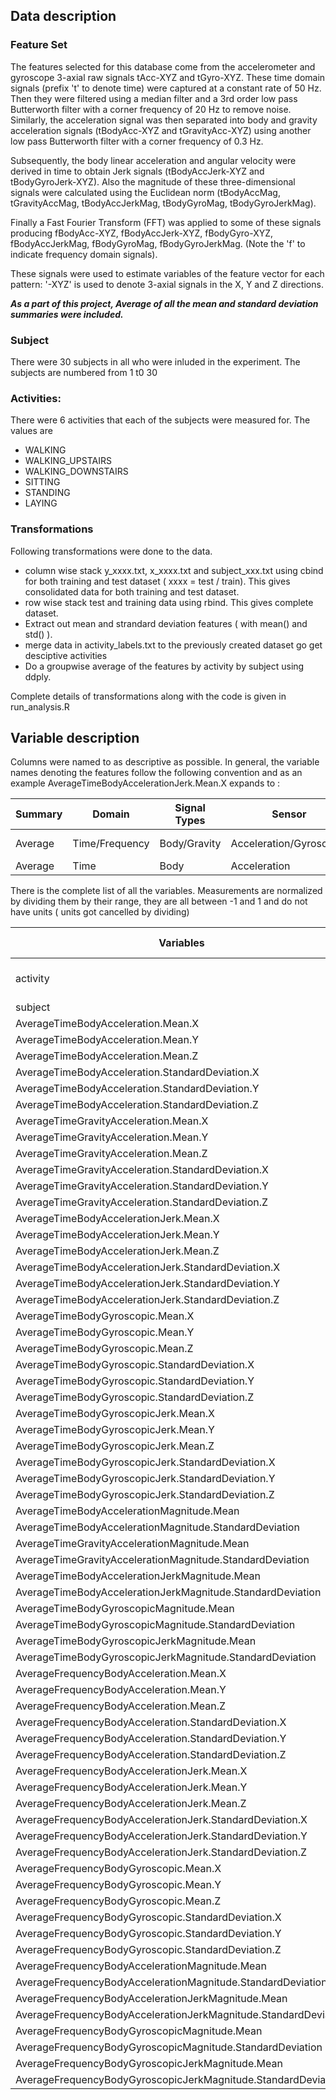 
## Data description

### Feature Set
The features selected for this database come from the accelerometer and gyroscope 3-axial raw signals tAcc-XYZ and tGyro-XYZ. These time domain signals (prefix 't' to denote time) were captured at a constant rate of 50 Hz. Then they were filtered using a median filter and a 3rd order low pass Butterworth filter with a corner frequency of 20 Hz to remove noise. Similarly, the acceleration signal was then separated into body and gravity acceleration signals (tBodyAcc-XYZ and tGravityAcc-XYZ) using another low pass Butterworth filter with a corner frequency of 0.3 Hz. 

Subsequently, the body linear acceleration and angular velocity were derived in time to obtain Jerk signals (tBodyAccJerk-XYZ and tBodyGyroJerk-XYZ). Also the magnitude of these three-dimensional signals were calculated using the Euclidean norm (tBodyAccMag, tGravityAccMag, tBodyAccJerkMag, tBodyGyroMag, tBodyGyroJerkMag). 

Finally a Fast Fourier Transform (FFT) was applied to some of these signals producing fBodyAcc-XYZ, fBodyAccJerk-XYZ, fBodyGyro-XYZ, fBodyAccJerkMag, fBodyGyroMag, fBodyGyroJerkMag. (Note the 'f' to indicate frequency domain signals). 

These signals were used to estimate variables of the feature vector for each pattern: 
'-XYZ' is used to denote 3-axial signals in the X, Y and Z directions.

_**As a part of this project, Average of all the mean and standard deviation summaries were included.**_

### Subject
There were 30 subjects in all who were inluded in the experiment. The subjects are numbered from 1 t0 30

### Activities:
There were 6 activities that each of the subjects were measured for. The values are 

* WALKING
* WALKING_UPSTAIRS
* WALKING_DOWNSTAIRS
* SITTING
* STANDING
* LAYING

### Transformations
Following transformations were done to the data.
* column wise stack y_xxxx.txt, x_xxxx.txt and subject_xxx.txt using cbind for both training and test dataset ( xxxx = test / train). This gives consolidated data for both training and test dataset.
* row wise stack test and training data using rbind. This gives complete dataset.
* Extract out mean and strandard deviation features ( with mean() and std() ).
* merge data in activity_labels.txt to the previously created dataset go get desciptive activities
* Do a groupwise average of the features by activity by subject using ddply.

Complete details of transformations along with the code is given in run_analysis.R

## Variable description

Columns were named to as descriptive as possible. In general, the variable names denoting the features follow the following convention and as an example AverageTimeBodyAccelerationJerk.Mean.X expands to :

|Summary | Domain        | Signal Types | Sensor                  | velocity type       |   Statistics            | Axis     |
|--------|---------------|--------------|-------------------------|---------------------|-------------------------|----------|
|Average |Time/Frequency | Body/Gravity | Acceleration/Gyroscopic | Jerk / Magnitude    | Mean/Standard Deviation | X/Y/Z    |
|Average | Time          | Body         | Acceleration            | Jerk                | Mean                    | X        |

There is the complete list of all the variables. Measurements are normalized by dividing them by their range, they are all between -1 and 1 and do not have units ( units got cancelled by dividing)

| Variables  | Description and Values |
|------------|------------------------|
|activity                                                       | Described in activity section| 
|subject                                                        | 1 to 30 |
|AverageTimeBodyAcceleration.Mean.X                             | -1 to 1 |
|AverageTimeBodyAcceleration.Mean.Y                             | -1 to 1 | 
|AverageTimeBodyAcceleration.Mean.Z                             | -1 to 1 |
|AverageTimeBodyAcceleration.StandardDeviation.X                | -1 to 1 | 
|AverageTimeBodyAcceleration.StandardDeviation.Y                | -1 to 1 | 
|AverageTimeBodyAcceleration.StandardDeviation.Z                | -1 to 1 | 
|AverageTimeGravityAcceleration.Mean.X                          | -1 to 1 | 
|AverageTimeGravityAcceleration.Mean.Y                          | -1 to 1 | 
|AverageTimeGravityAcceleration.Mean.Z                          | -1 to 1 | 
|AverageTimeGravityAcceleration.StandardDeviation.X             | -1 to 1 |
|AverageTimeGravityAcceleration.StandardDeviation.Y             | -1 to 1 |
|AverageTimeGravityAcceleration.StandardDeviation.Z             | -1 to 1 |
|AverageTimeBodyAccelerationJerk.Mean.X                         | -1 to 1 |
|AverageTimeBodyAccelerationJerk.Mean.Y                         | -1 to 1 |
|AverageTimeBodyAccelerationJerk.Mean.Z                         | -1 to 1 | 
|AverageTimeBodyAccelerationJerk.StandardDeviation.X            | -1 to 1 |
|AverageTimeBodyAccelerationJerk.StandardDeviation.Y            | -1 to 1 |
|AverageTimeBodyAccelerationJerk.StandardDeviation.Z            | -1 to 1 |
|AverageTimeBodyGyroscopic.Mean.X                               | -1 to 1 | 
|AverageTimeBodyGyroscopic.Mean.Y                               | -1 to 1 | 
|AverageTimeBodyGyroscopic.Mean.Z                               | -1 to 1 | 
|AverageTimeBodyGyroscopic.StandardDeviation.X                  | -1 to 1 | 
|AverageTimeBodyGyroscopic.StandardDeviation.Y                  | -1 to 1 | 
|AverageTimeBodyGyroscopic.StandardDeviation.Z                  | -1 to 1 | 
|AverageTimeBodyGyroscopicJerk.Mean.X                           | -1 to 1 | 
|AverageTimeBodyGyroscopicJerk.Mean.Y                           | -1 to 1 | 
|AverageTimeBodyGyroscopicJerk.Mean.Z                           | -1 to 1 | 
|AverageTimeBodyGyroscopicJerk.StandardDeviation.X              | -1 to 1 |
|AverageTimeBodyGyroscopicJerk.StandardDeviation.Y              | -1 to 1 |
|AverageTimeBodyGyroscopicJerk.StandardDeviation.Z              | -1 to 1 |
|AverageTimeBodyAccelerationMagnitude.Mean                      | -1 to 1 |
|AverageTimeBodyAccelerationMagnitude.StandardDeviation         | -1 to 1 |
|AverageTimeGravityAccelerationMagnitude.Mean                   | -1 to 1 |
|AverageTimeGravityAccelerationMagnitude.StandardDeviation      | -1 to 1 |
|AverageTimeBodyAccelerationJerkMagnitude.Mean                  | -1 to 1 |
|AverageTimeBodyAccelerationJerkMagnitude.StandardDeviation     | -1 to 1 |
|AverageTimeBodyGyroscopicMagnitude.Mean                        | -1 to 1 |
|AverageTimeBodyGyroscopicMagnitude.StandardDeviation           | -1 to 1 |
|AverageTimeBodyGyroscopicJerkMagnitude.Mean                    | -1 to 1 |
|AverageTimeBodyGyroscopicJerkMagnitude.StandardDeviation       | -1 to 1 |
|AverageFrequencyBodyAcceleration.Mean.X                        | -1 to 1 |
|AverageFrequencyBodyAcceleration.Mean.Y                        | -1 to 1 |
|AverageFrequencyBodyAcceleration.Mean.Z                        | -1 to 1 |
|AverageFrequencyBodyAcceleration.StandardDeviation.X           | -1 to 1 |
|AverageFrequencyBodyAcceleration.StandardDeviation.Y           | -1 to 1 |
|AverageFrequencyBodyAcceleration.StandardDeviation.Z           | -1 to 1 |
|AverageFrequencyBodyAccelerationJerk.Mean.X                    | -1 to 1 |
|AverageFrequencyBodyAccelerationJerk.Mean.Y                    | -1 to 1 |
|AverageFrequencyBodyAccelerationJerk.Mean.Z                    | -1 to 1 |
|AverageFrequencyBodyAccelerationJerk.StandardDeviation.X       | -1 to 1 |
|AverageFrequencyBodyAccelerationJerk.StandardDeviation.Y       | -1 to 1 |
|AverageFrequencyBodyAccelerationJerk.StandardDeviation.Z       | -1 to 1 |
|AverageFrequencyBodyGyroscopic.Mean.X                          | -1 to 1 |
|AverageFrequencyBodyGyroscopic.Mean.Y                          | -1 to 1 |
|AverageFrequencyBodyGyroscopic.Mean.Z                          | -1 to 1 |
|AverageFrequencyBodyGyroscopic.StandardDeviation.X             | -1 to 1 |
|AverageFrequencyBodyGyroscopic.StandardDeviation.Y             | -1 to 1 |
|AverageFrequencyBodyGyroscopic.StandardDeviation.Z             | -1 to 1 |
|AverageFrequencyBodyAccelerationMagnitude.Mean                 | -1 to 1 |
|AverageFrequencyBodyAccelerationMagnitude.StandardDeviation    | -1 to 1 |
|AverageFrequencyBodyAccelerationJerkMagnitude.Mean             | -1 to 1 |
|AverageFrequencyBodyAccelerationJerkMagnitude.StandardDeviation| -1 to 1 |
|AverageFrequencyBodyGyroscopicMagnitude.Mean                   | -1 to 1 |
|AverageFrequencyBodyGyroscopicMagnitude.StandardDeviation      | -1 to 1 |
|AverageFrequencyBodyGyroscopicJerkMagnitude.Mean               | -1 to 1 |
|AverageFrequencyBodyGyroscopicJerkMagnitude.StandardDeviation  | -1 to 1 |
